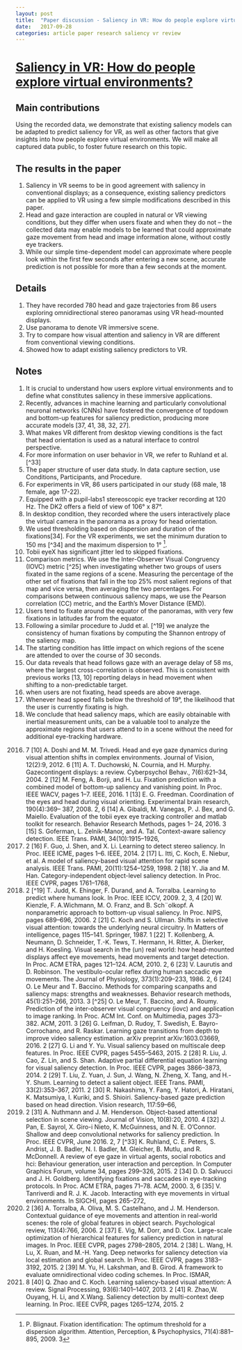 ```yaml
---
layout: post
title:  "Paper discussion - Saliency in VR: How do people explore virtual environments?"
date:   2017-09-28
categories: article paper research saliency vr review
---
```

# [Saliency in VR: How do people explore virtual environments?](https://arxiv.org/abs/1612.04335)

## Main contributions
Using the recorded data, we demonstrate that existing saliency models can be adapted to predict saliency for VR, as well as other factors that give insights
into how people explore virtual environments. We will make all captured data public, to foster future research on this topic.

## The results in the paper
1. Saliency in VR seems to be in good agreement with saliency in conventional displays; as a consequence, existing saliency predictors can be applied to VR using a few simple modifications described in this paper. 
2. Head and gaze interaction are coupled in natural or VR viewing conditions, but they differ when users fixate and when they do not – the collected data may enable models to be learned that could approximate gaze movement from head and image information alone, without costly eye trackers. 
3. While our simple time-dependent model can approximate where people look within the first few seconds after entering a new scene, accurate prediction is not possible for more than a few seconds at the moment.

## Details
1. They have recorded 780 head and gaze trajectories from 86 users exploring omnidirectional stereo panoramas using VR head-mounted displays.
2. Use panorama to denote VR immersive scene.
3. Try to compare how visual attention and saliency in VR are different from conventional viewing conditions.
4. Showed how to adapt existing saliency predictors to VR.

## Notes
1. It is crucial to understand how users explore virtual environments and to define what constitutes saliency in these immersive applications.
2. Recently, advances in machine learning and particularly convolutional neuronal networks (CNNs) have fostered the convergence of topdown and bottom-up features for saliency prediction, producing more accurate models [37, 41, 38, 32, 27].
3. What makes VR different from desktop viewing conditions is the fact that head orientation is used as a natural interface to control perspective.
4. For more information on user behavior in VR, we refer to Ruhland et al. [^33]
5. The paper structure of user data study. In data capture section, use Conditions, Participants, and Procedure.
6. For experiments in VR, 86 users participated in our study (68 male, 18 female, age 17-22).
7. Equipped with a pupil-labs1 stereoscopic eye tracker recording at 120 Hz. The DK2 offers a field of view of 106° x 87°.
8. In desktop condition, they recorded where the users interactively place the virtual camera in the panorama as a proxy for head orientation.
9. We used thresholding based on dispersion and duration of the fixations[34]. For the VR experiments, we set the minimum duration to 150 ms [^34] and the maximum dispersion to 1° [^1].
10. Tobii eyeX has significant jitter led to skipped fixations.
11. Comparison metrics. We use the Inter-Observer Visual Congruency (IOVC) metric [^25] when investigating whether two groups of users fixated in the same regions of a scene. Measuring the percentage of the other set of fixations that fall in the top 25% most salient regions of that map and vice versa, then
averaging the two percentages. For comparisons between continuous saliency maps, we use the Pearson correlation (CC) metric, and the Earth’s Mover Distance
(EMD).
12. Users tend to fixate around the equator of the panoramas, with very few fixations in latitudes far from the equator.
13. Following a similar procedure to Judd et al. [^19] we analyze the consistency of human fixations by computing the Shannon entropy of the saliency map.
14. The starting condition has little impact on which regions of the scene are attended to over the course of 30 seconds.
15. Our data reveals that head follows gaze with an average delay of 58 ms, where the largest cross-correlation is observed. This is consistent with previous works [13, 10] reporting delays in head movement when shifting to a non-predictable target.
16. when users are not fixating, head speeds are above average.
17. Whenever head speed falls below the threshold of 19°, the likelihood that the user is currently fixating is high.
18. We conclude that head saliency maps, which are easily obtainable with inertial measurement units, can be a valuable tool to analyze the approximate regions that users attend to in a scene without the need for additional eye-tracking hardware.

[^1]: P. Blignaut. Fixation identification: The optimum threshold for a dispersion algorithm. Attention, Perception, & Psychophysics, 71(4):881–895, 2009. 3
[^2]: A. Borji and L. Itti. State-of-the-art in visual attention modeling. IEEE Trans. PAMI, 35(1):185–207, 2013. 1
[3] Z. Bylinskii, T. Judd, A. Borji, L. Itti, F. Durand, A. Oliva,
and A. Torralba. Mit saliency benchmark. 6
[4] Z. Bylinskii, T. Judd, A. Oliva, A. Torralba, and F. Durand.
What do different evaluation metrics tell us about saliency
models? arXiv preprint arXiv:1604.03605, 2016. 2, 4
[5] Z. Bylinskii, A. Recasens, A. Borji, A. Oliva, A. Torralba,
and F. Durand. Where should saliency models look next? In
Proc. ECCV, pages 1–16, 2016. 1
[6] S. Chaabouni, J. Benois-Pineau, O. Hadar, and C. B. Amar.
Deep learning for saliency prediction in natural video. arXiv
preprint arXiv:1604.08010, 2016. 2
[7] M.-M. Cheng, N. J. Mitra, X. Huang, P. H. Torr, and S.-M.
Hu. Global contrast based salient region detection. IEEE
Trans. PAMI, 37(3):569–582, 2015. 2
[8] R. Cong, J. Lei, C. Zhang, Q. Huang, X. Cao, and C. Hou.
Saliency detection for stereoscopic images based on depth
confidence analysis and multiple cues fusion. IEEE Signal
Processing Letters, 23(6):819–823, 2016. 2
[9] M. Cornia, L. Baraldi, G. Serra, and R. Cucchiara. A deep
multi-level network for saliency prediction. In Proc. ICPR,
2016. 7
[10] A. Doshi and M. M. Trivedi. Head and eye gaze dynamics
during visual attention shifts in complex environments.
Journal of Vision, 12(2):9, 2012. 6
[11] A. T. Duchowski, N. Cournia, and H. Murphy. Gazecontingent
displays: a review. Cyberpsychol Behav.,
7(6):621–34, 2004. 2
[12] M. Feng, A. Borji, and H. Lu. Fixation prediction with a
combined model of bottom-up saliency and vanishing point.
In Proc. IEEE WACV, pages 1–7. IEEE, 2016. 1
[13] E. G. Freedman. Coordination of the eyes and head during
visual orienting. Experimental brain research, 190(4):369–
387, 2008. 2, 6
[14] A. Gibaldi, M. Vanegas, P. J. Bex, and G. Maiello. Evaluation
of the tobii eyex eye tracking controller and matlab
toolkit for research. Behavior Research Methods, pages 1–
24, 2016. 3
[15] S. Goferman, L. Zelnik-Manor, and A. Tal. Context-aware
saliency detection. IEEE Trans. PAMI, 34(10):1915–1926,
2012. 2
[16] F. Guo, J. Shen, and X. Li. Learning to detect stereo saliency.
In Proc. IEEE ICME, pages 1–6. IEEE, 2014. 2
[17] L. Itti, C. Koch, E. Niebur, et al. A model of saliency-based
visual attention for rapid scene analysis. IEEE Trans. PAMI,
20(11):1254–1259, 1998. 2
[18] Y. Jia and M. Han. Category-independent object-level
saliency detection. In Proc. IEEE CVPR, pages 1761–1768,
2013. 2
[^19] T. Judd, K. Ehinger, F. Durand, and A. Torralba. Learning to
predict where humans look. In Proc. IEEE ICCV, 2009. 2,
3, 4
[20] W. Kienzle, F. A.Wichmann, M. O. Franz, and B. Sch¨olkopf.
A nonparametric approach to bottom-up visual saliency. In
Proc. NIPS, pages 689–696, 2006. 2
[21] C. Koch and S. Ullman. Shifts in selective visual attention:
towards the underlying neural circuitry. In Matters of intelligence,
pages 115–141. Springer, 1987. 1
[22] T. Kollenberg, A. Neumann, D. Schneider, T.-K. Tews,
T. Hermann, H. Ritter, A. Dierker, and H. Koesling. Visual
search in the (un) real world: how head-mounted displays
affect eye movements, head movements and target detection.
In Proc. ACM ETRA, pages 121–124. ACM, 2010. 2, 6
[23] V. Laurutis and D. Robinson. The vestibulo-ocular reflex
during human saccadic eye movements. The Journal of Physiology,
373(1):209–233, 1986. 2, 6
[24] O. Le Meur and T. Baccino. Methods for comparing scanpaths
and saliency maps: strengths and weaknesses. Behavior
research methods, 45(1):251–266, 2013. 3
[^25] O. Le Meur, T. Baccino, and A. Roumy. Prediction of the
inter-observer visual congruency (iovc) and application to
image ranking. In Proc. ACM Int. Conf. on Multimedia,
pages 373–382. ACM, 2011. 3
[26] G. Leifman, D. Rudoy, T. Swedish, E. Bayro-Corrochano,
and R. Raskar. Learning gaze transitions from depth
to improve video saliency estimation. arXiv preprint
arXiv:1603.03669, 2016. 2
[27] G. Li and Y. Yu. Visual saliency based on multiscale deep
features. In Proc. IEEE CVPR, pages 5455–5463, 2015. 2
[28] R. Liu, J. Cao, Z. Lin, and S. Shan. Adaptive partial differential
equation learning for visual saliency detection. In Proc.
IEEE CVPR, pages 3866–3873, 2014. 2
[29] T. Liu, Z. Yuan, J. Sun, J. Wang, N. Zheng, X. Tang, and
H.-Y. Shum. Learning to detect a salient object. IEEE Trans.
PAMI, 33(2):353–367, 2011. 2
[30] R. Nakashima, Y. Fang, Y. Hatori, A. Hiratani, K. Matsumiya,
I. Kuriki, and S. Shioiri. Saliency-based gaze prediction
based on head direction. Vision research, 117:59–66,
2015. 2
[31] A. Nuthmann and J. M. Henderson. Object-based attentional
selection in scene viewing. Journal of Vision, 10(8):20, 2010.
4
[32] J. Pan, E. Sayrol, X. Giro-i Nieto, K. McGuinness, and N. E.
O’Connor. Shallow and deep convolutional networks for
saliency prediction. In Proc. IEEE CVPR, June 2016. 2,
7
[^33] K. Ruhland, C. E. Peters, S. Andrist, J. B. Badler, N. I.
Badler, M. Gleicher, B. Mutlu, and R. McDonnell. A review
of eye gaze in virtual agents, social robotics and hci: Behaviour
generation, user interaction and perception. In Computer
Graphics Forum, volume 34, pages 299–326, 2015. 2
[34] D. D. Salvucci and J. H. Goldberg. Identifying fixations and
saccades in eye-tracking protocols. In Proc. ACM ETRA,
pages 71–78. ACM, 2000. 3, 6
[35] V. Tanriverdi and R. J. K. Jacob. Interacting with eye movements
in virtual environments. In SIGCHI, pages 265–272,
2000. 2
[36] A. Torralba, A. Oliva, M. S. Castelhano, and J. M. Henderson.
Contextual guidance of eye movements and attention
in real-world scenes: the role of global features in object
search. Psychological review, 113(4):766, 2006. 2
[37] E. Vig, M. Dorr, and D. Cox. Large-scale optimization of hierarchical
features for saliency prediction in natural images.
In Proc. IEEE CVPR, pages 2798–2805, 2014. 2
[38] L. Wang, H. Lu, X. Ruan, and M.-H. Yang. Deep networks
for saliency detection via local estimation and global search.
In Proc. IEEE CVPR, pages 3183–3192, 2015. 2
[39] M. Yu, H. Lakshman, and B. Girod. A framework to evaluate
omnidirectional video coding schemes. In Proc. ISMAR,
2015. 8
[40] Q. Zhao and C. Koch. Learning saliency-based visual attention:
A review. Signal Processing, 93(6):1401–1407, 2013.
2
[41] R. Zhao,W. Ouyang, H. Li, and X.Wang. Saliency detection
by multi-context deep learning. In Proc. IEEE CVPR, pages
1265–1274, 2015. 2

<script>
  (function(i,s,o,g,r,a,m){i['GoogleAnalyticsObject']=r;i[r]=i[r]||function(){
  (i[r].q=i[r].q||[]).push(arguments)},i[r].l=1*new Date();a=s.createElement(o),
  m=s.getElementsByTagName(o)[0];a.async=1;a.src=g;m.parentNode.insertBefore(a,m)
  })(window,document,'script','https://www.google-analytics.com/analytics.js','ga');

  ga('create', 'UA-85986843-1', 'auto');
  ga('send', 'pageview');

</script>